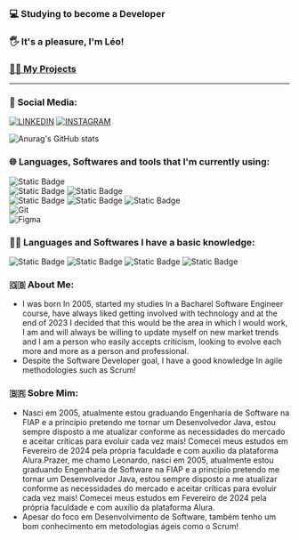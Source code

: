 ### 💻 **Studying to become a Developer**
### 🖐 **It's a pleasure, I'm Léo!**
### [🧑‍💻 My Projects](https://github.com/leonardorscarpitta?tab=repositories)

___

### 📱 **Social Media**:
[![LINKEDIN](https://img.shields.io/badge/linkedin-%230077B5.svg?style=for-the-badge&logo=linkedin&logoColor=white)](https://www.linkedin.com/in/leonardo-rocha-scarpitta-26a28629b/)
[![INSTAGRAM](https://img.shields.io/badge/Instagram-E4405F?style=for-the-badge&logo=instagram&logoColor=white)](https://instagram.com/leonardo.rscarpitta)

![Anurag's GitHub stats](https://github-readme-stats.vercel.app/api?username=leonardorscarpitta&show_icons=true&theme=radical)

### 🌐 **Languages, Softwares and tools that I'm currently using**:
![Static Badge](https://img.shields.io/badge/HTML5%20-%20%23141e32?style=flat&logo=html5&logoColor=%23E34F26) <br>
![Static Badge](https://img.shields.io/badge/CSS3%20-%20%23141e32?style=flat&logo=CSS3&logoColor=%231572B6)
![Static Badge](https://img.shields.io/badge/TailwindCSS%20-%20%23141e32?style=flat&logo=tailwindcss&logoColor=%2306B6D4) <br>
![Static Badge](https://img.shields.io/badge/JavaScript%20-%20%23141e32?style=flat&logo=javascript&logoColor=%23F7DF1E)
![Static Badge](https://img.shields.io/badge/ReactJS%20-%20%23141e32?style=flat&logo=react&logoColor=%23#61DAFB) 
![Static Badge](https://img.shields.io/badge/TypeScript%20-%20%23141e32?style=flat&logo=typescript&logoColor=%233178C6) <br>
![Git](https://img.shields.io/badge/Git-%23071329?style=flat&logo=git&logoColor=%23F05032) <br>
![Figma](https://img.shields.io/badge/Figma-%23071329?style=flat&logo=figma&logoColor=%23F24E1E) <br>

### 👨‍💻 **Languages and Softwares I have a basic knowledge**: 
![Static Badge](https://img.shields.io/badge/Java%20-%20%23141e32?style=flat&logo=intellijidea&logoColor=%23FFFFFF)
![Static Badge](https://img.shields.io/badge/Python%20-%20%23141e32?style=flat&logo=python&logoColor=%233776AB)
![Static Badge](https://img.shields.io/badge/C%20-%20%23141e32?style=flat&logo=c&logoColor=%23A8B9CC) 
![Static Badge](https://img.shields.io/badge/C%2B%2B%20-%20%23141e32?style=flat&logo=cplusplus&logoColor=%2300599C)


### 🇬🇧 **About Me**:
- I was born In 2005, started my studies In a Bacharel Software Engineer course, have always liked getting involved with technology and at the end of 2023 I decided that this would be the area in which I would work, I am and will always be willing to update myself on new market trends and I am a person who easily accepts criticism, looking to evolve each more and more as a person and professional.
- Despite the Software Developer goal, I have a good knowledge In agile methodologies such as Scrum!

### 🇧🇷 **Sobre Mim**:

- Nasci em 2005, atualmente estou graduando Engenharia de Software na FIAP e a princípio pretendo me tornar um Desenvolvedor Java, estou sempre disposto a me atualizar conforme as necessidades do mercado e aceitar críticas para evoluir cada vez mais! Comecei meus estudos em Fevereiro de 2024 pela própria faculdade e com auxílio da plataforma Alura.Prazer, me chamo Leonardo, nasci em 2005, atualmente estou graduando Engenharia de Software na FIAP e a princípio pretendo me tornar um Desenvolvedor Java, estou sempre disposto a me atualizar conforme as necessidades do mercado e aceitar críticas para evoluir cada vez mais! Comecei meus estudos em Fevereiro de 2024 pela própria faculdade e com auxílio da plataforma Alura.
- Apesar do foco em Desenvolvimento de Software, também tenho um bom conhecimento em metodologias ágeis como o Scrum!
